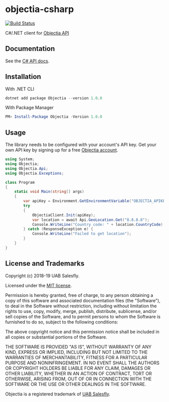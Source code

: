 # objectia-csharp
[![Build Status](https://travis-ci.org/objectia/objectia-csharp.svg?branch=master)](https://travis-ci.org/objectia/objectia-csharp)

C#/.NET client for [Objectia API](https://objectia.com)

 
## Documentation

See the [C# API docs](https://docs.objectia.com/guide/csharp.html).


## Installation

With .NET CLI 

```powershell
dotnet add package Objectia --version 1.0.0
```    

With Package Manager

```powershell
PM> Install-Package Objectia -Version 1.0.0
```    


## Usage

The library needs to be configured with your account's API key. Get your own API key by signing up for a free [Objectia account](https://objectia.com).

```csharp
using System;
using Objectia;
using Objectia.Api;
using Objectia.Exceptions;

class Program 
{
    static void Main(string[] args)
    {
        var apiKey = Environment.GetEnvironmentVariable("OBJECTIA_APIKEY");
        try 
        {
            ObjectiaClient.Init(apiKey);
            var location = await Api.GeoLocation.Get("8.8.8.8"); 
            Console.WriteLine("Country code: " + location.CountryCode);
        } catch (ResponseException e) {
            Console.WriteLine("Failed to get location");
        }
    }
}
```


## License and Trademarks

Copyright (c) 2018-19 UAB Salesfly.

Licensed under the [MIT license](https://en.wikipedia.org/wiki/MIT_License). 

Permission is hereby granted, free of charge, to any person obtaining a copy
of this software and associated documentation files (the "Software"), to deal
in the Software without restriction, including without limitation the rights
to use, copy, modify, merge, publish, distribute, sublicense, and/or sell
copies of the Software, and to permit persons to whom the Software is
furnished to do so, subject to the following conditions:

The above copyright notice and this permission notice shall be included in all
copies or substantial portions of the Software.

THE SOFTWARE IS PROVIDED "AS IS", WITHOUT WARRANTY OF ANY KIND, EXPRESS OR
IMPLIED, INCLUDING BUT NOT LIMITED TO THE WARRANTIES OF MERCHANTABILITY,
FITNESS FOR A PARTICULAR PURPOSE AND NONINFRINGEMENT. IN NO EVENT SHALL THE
AUTHORS OR COPYRIGHT HOLDERS BE LIABLE FOR ANY CLAIM, DAMAGES OR OTHER
LIABILITY, WHETHER IN AN ACTION OF CONTRACT, TORT OR OTHERWISE, ARISING FROM,
OUT OF OR IN CONNECTION WITH THE SOFTWARE OR THE USE OR OTHER DEALINGS IN THE
SOFTWARE.

Objectia is a registered trademark of [UAB Salesfly](https://www.salesfly.com). 